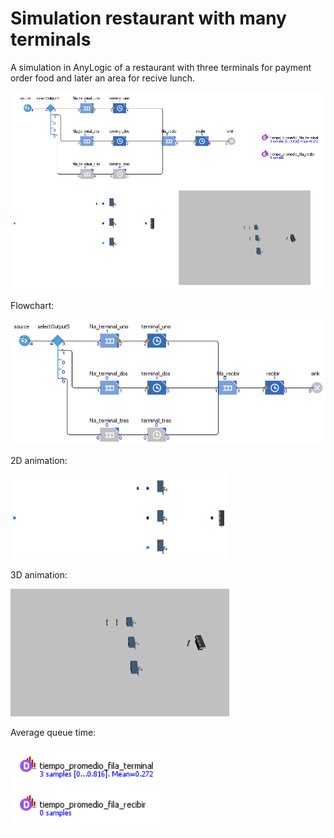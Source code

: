 # Simulation restaurant with many terminals

A simulation in AnyLogic of a restaurant with three terminals for payment order food and later an area for recive lunch.

<img src="images/rt-simulation.png" width="800"/>
<br>

<p>Flowchart:</p>
<img src="images/rt-flowchart.png" width="600"/>
<br>

<p>2D animation:</p>
<img src="images/rt-2DAnimation.png" width="350"/>
<br>

<p>3D animation:</p>
<img src="images/rt-3DAnimation.png" width="350"/>
<br>

<p>Average queue time:</p>
<img src="images/rt-statistics.png" width="250"/>
<br>
